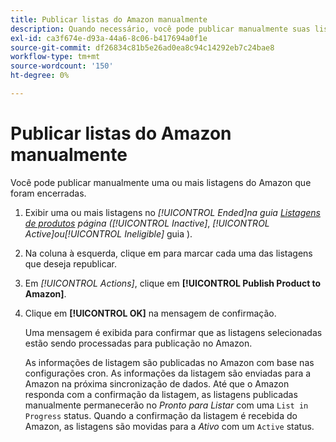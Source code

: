 ```yaml
---
title: Publicar listas do Amazon manualmente
description: Quando necessário, você pode publicar manualmente suas listagens encerradas do Amazon com o administrador do Commerce.
exl-id: ca3f674e-d93a-44a6-8c06-b417694a0f1e
source-git-commit: df26834c81b5e26ad0ea8c94c14292eb7c24bae8
workflow-type: tm+mt
source-wordcount: '150'
ht-degree: 0%

---
```


# Publicar listas do Amazon manualmente

Você pode publicar manualmente uma ou mais listagens do Amazon que foram encerradas.

1. Exibir uma ou mais listagens no _[!UICONTROL Ended]_na guia [Listagens de produtos](./managing-product-listings.md) página (_[!UICONTROL Inactive]_, _[!UICONTROL Active]_ou_[!UICONTROL Ineligible]_ guia ).

1. Na coluna à esquerda, clique em para marcar cada uma das listagens que deseja republicar.

1. Em _[!UICONTROL Actions]_, clique em **[!UICONTROL Publish Product to Amazon]**.

1. Clique em **[!UICONTROL OK]** na mensagem de confirmação.

   Uma mensagem é exibida para confirmar que as listagens selecionadas estão sendo processadas para publicação no Amazon.

   As informações de listagem são publicadas no Amazon com base nas configurações cron. As informações da listagem são enviadas para a Amazon na próxima sincronização de dados. Até que o Amazon responda com a confirmação da listagem, as listagens publicadas manualmente permanecerão no _Pronto para Listar_ com uma `List in Progress` status. Quando a confirmação da listagem é recebida do Amazon, as listagens são movidas para a _Ativo_ com um `Active` status.
